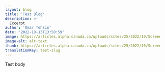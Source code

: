 ```yaml
---
layout: blog
title: 'Test Blog'
description: >-
  Excerpt
author: 'Omar Tehsin'
date: '2022-10-13T13:50:59'
image: https://articles.alpha.canada.ca/uploads/sites/25/2022/10/Screen-Shot-2022-10-13-at-10.15.47-AM.png
image-alt: alt-text
thumb: https://articles.alpha.canada.ca/uploads/sites/25/2022/10/Screen-Shot-2022-10-13-at-10.15.47-AM-1024x670.png
translationKey: test-slug
---
```


<p>Test body</p>

